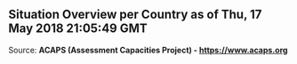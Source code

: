 ## Situation Overview per Country as of Thu, 17 May 2018 21:05:49 GMT

Source: **ACAPS (Assessment Capacities Project) - https://www.acaps.org**
